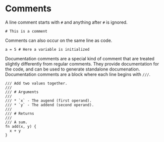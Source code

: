 # Comments

A line comment starts with `#` and anything after `#` is ignored.

```kaki
# This is a comment
```

Comments can also occur on the same line as code.

```kaki
a = 5 # Here a variable is initialized
```

Documentation comments are a special kind of comment that are treated slightly
differently from regular comments. They provide documentation for the code, and
can be used to generate standalone documenation. Documentation comments are a
block where each line begins with `///`.

```kaki
/// Add two values together.
///
/// # Arguments
///
/// * `x` - The augend (first operand).
/// * `y` - The addend (second operand).
///
/// # Returns
///
/// A sum.
fn add(x, y) {
  x + y
}
```
